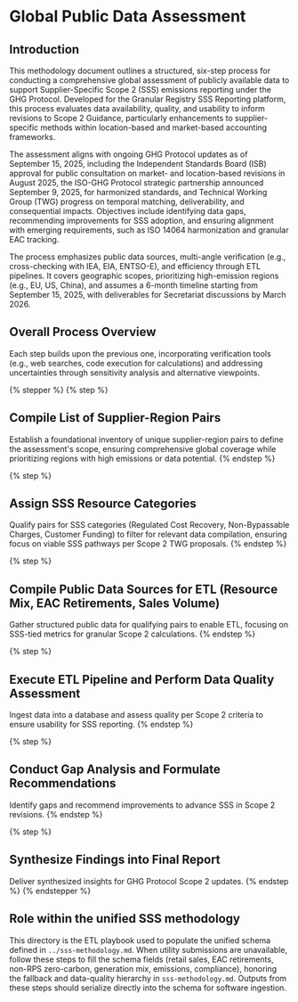 # Global Public Data Assessment

## Introduction

This methodology document outlines a structured, six-step process for conducting a comprehensive global assessment of publicly available data to support Supplier-Specific Scope 2 (SSS) emissions reporting under the GHG Protocol. Developed for the Granular Registry SSS Reporting platform, this process evaluates data availability, quality, and usability to inform revisions to Scope 2 Guidance, particularly enhancements to supplier-specific methods within location-based and market-based accounting frameworks.

The assessment aligns with ongoing GHG Protocol updates as of September 15, 2025, including the Independent Standards Board (ISB) approval for public consultation on market- and location-based revisions in August 2025, the ISO-GHG Protocol strategic partnership announced September 9, 2025, for harmonized standards, and Technical Working Group (TWG) progress on temporal matching, deliverability, and consequential impacts. Objectives include identifying data gaps, recommending improvements for SSS adoption, and ensuring alignment with emerging requirements, such as ISO 14064 harmonization and granular EAC tracking.

The process emphasizes public data sources, multi-angle verification (e.g., cross-checking with IEA, EIA, ENTSO-E), and efficiency through ETL pipelines. It covers geographic scopes, prioritizing high-emission regions (e.g., EU, US, China), and assumes a 6-month timeline starting from September 15, 2025, with deliverables for Secretariat discussions by March 2026.

## Overall Process Overview

Each step builds upon the previous one, incorporating verification tools (e.g., web searches, code execution for calculations) and addressing uncertainties through sensitivity analysis and alternative viewpoints.

{% stepper %}
{% step %}
## Compile List of Supplier-Region Pairs

Establish a foundational inventory of unique supplier-region pairs to define the assessment's scope, ensuring comprehensive global coverage while prioritizing regions with high emissions or data potential.
{% endstep %}

{% step %}
## Assign SSS Resource Categories

Qualify pairs for SSS categories (Regulated Cost Recovery, Non-Bypassable Charges, Customer Funding) to filter for relevant data compilation, ensuring focus on viable SSS pathways per Scope 2 TWG proposals.
{% endstep %}

{% step %}
## Compile Public Data Sources for ETL (Resource Mix, EAC Retirements, Sales Volume)

Gather structured public data for qualifying pairs to enable ETL, focusing on SSS-tied metrics for granular Scope 2 calculations.
{% endstep %}

{% step %}
## Execute ETL Pipeline and Perform Data Quality Assessment

Ingest data into a database and assess quality per Scope 2 criteria to ensure usability for SSS reporting.
{% endstep %}

{% step %}
## Conduct Gap Analysis and Formulate Recommendations

Identify gaps and recommend improvements to advance SSS in Scope 2 revisions.
{% endstep %}

{% step %}
## Synthesize Findings into Final Report

Deliver synthesized insights for GHG Protocol Scope 2 updates.
{% endstep %}
{% endstepper %}

## Role within the unified SSS methodology

This directory is the ETL playbook used to populate the unified schema defined in `../sss-methodology.md`. When utility submissions are unavailable, follow these steps to fill the schema fields (retail sales, EAC retirements, non-RPS zero-carbon, generation mix, emissions, compliance), honoring the fallback and data-quality hierarchy in `sss-methodology.md`. Outputs from these steps should serialize directly into the schema for software ingestion.

